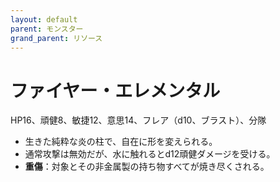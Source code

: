 ```yaml
---
layout: default
parent: モンスター
grand_parent: リソース
---
```


# ファイヤー・エレメンタル

HP16、頑健8、敏捷12、意思14、フレア（d10、ブラスト）、分隊

- 生きた純粋な炎の柱で、自在に形を変えられる。
- 通常攻撃は無効だが、水に触れるとd12頑健ダメージを受ける。
- **重傷**：対象とその非金属製の持ち物すべてが焼き尽くされる。
